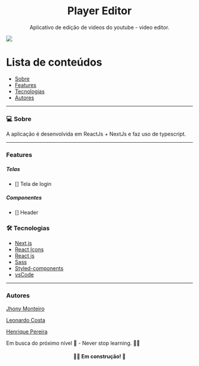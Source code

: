 <h1 align="center">Player Editor</h1>
<p align="center">Aplicativo de edição de videos do youtube - video editor.</p>
<img src="https://img.shields.io/badge/REACTJS-WORK-blue">

# Lista de conteúdos

<!--ts-->

- [Sobre](#sobre)
- [Features](#features)
- [Tecnologias](#tecnologias)
- [Autores](#autores)
<!--te-->

---

### 💻 Sobre

A aplicação é desenvolvida em ReactJs + NextJs e faz uso de typescript.

---

### Features

##### Telas

- [] Tela de login

##### Componentes

- [] Header

### 🛠 Tecnologias

- [Next.js](https://nextjs.org)
- [React Icons](https://react-icons.github.io/react-icons)
- [React js](https://pt-br.reactjs.org)
- [Sass](https://sass-lang.com/)
- [Styled-components](https://styled-components.com/)
- [vsCode](https://code.visualstudio.com/)

---

### Autores

[Jhony Monteiro](http://linkedin.com/in/joao-sebastiao)

[Leonardo Costa](https://www.linkedin.com/in/leonardo-da-silva-costa/)

[Henrique Pereira](https://www.linkedin.com/in/henriquee-pereira/)

Em busca do próximo nível 🚀 - Never stop learning. 🧑‍🎓

<h4 align="center"> 
	🧑‍🔧 Em construção! 🚧
</h4>
